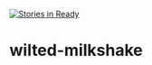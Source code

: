 [![Stories in Ready](https://badge.waffle.io/wilted-milkshake/wilted-milkshake.png?label=ready&title=Ready)](https://waffle.io/wilted-milkshake/wilted-milkshake)
# wilted-milkshake
